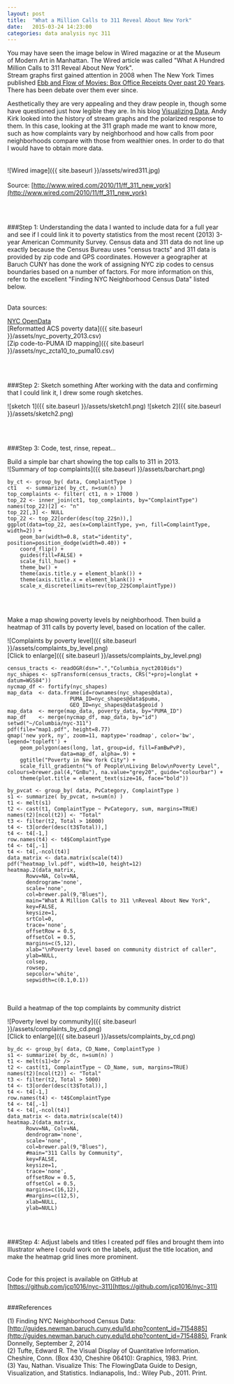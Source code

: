 ```yaml
---
layout: post
title:  "What a Million Calls to 311 Reveal About New York"
date:   2015-03-24 14:23:00
categories: data analysis nyc 311
---
```

You may have seen the image below in Wired magazine or at the Museum of Modern Art in Manhattan.  The Wired article was called "What A Hundred Million Calls to 311 Reveal About New York".  
Stream graphs first gained attention in 2008 when The New York Times published [Ebb and Flow of Movies:  Box Office Receipts Over past 20 Years](http://www.nytimes.com/interactive/2008/02/23/movies/20080223_REVENUE_GRAPHIC.html). There has been debate over them ever since.  

Aesthetically they are very appealing and they draw people in, though some have questioned just how legible they are.  In his blog [Visualizing Data](http://www.visualisingdata.com/index.php/2010/08/making-sense-of-streamgraphs/), Andy Kirk looked into the history of stream graphs and the polarized response to them.  In this case, looking at the 311 graph made me want to know more, such as how complaints vary by neighborhood and how calls from poor neighborhoods compare with those from wealthier ones.  In order to do that I would have to obtain more data.             
<br /><br />
![Wired image]({{ site.baseurl }}/assets/wired311.jpg)
<br /><br />
Source:
[http://www.wired.com/2010/11/ff_311_new_york](http://www.wired.com/2010/11/ff_311_new_york)

<br /><br />

###Step 1:  Understanding the data 
I wanted to include data for a full year and see if I could link it to poverty statistics from the most recent (2013) 3-year American Community Survey. Census data and 311 data do not line up exactly because the Census Bureau uses "census tracts" and 311 data is provided by zip code and GPS coordinates.  However a geographer at Baruch CUNY has done the work of assigning NYC zip codes to census boundaries based on a number of factors.  For more information on this, refer to the excellent "Finding NYC Neighborhood Census Data" listed below.<br >

<br />Data sources:<br />

[NYC OpenData](https://nycopendata.socrata.com/Social-Services/311-Service-Requests-from-2010-to-Present/erm2-nwe9)<br />
[Reformatted ACS poverty data]({{ site.baseurl }}/assets/nyc_poverty_2013.csv)<br />
[Zip code-to-PUMA ID mapping]({{ site.baseurl }}/assets/nyc_zcta10_to_puma10.csv)<br />

<br /><br />

###Step 2:  Sketch something
After working with the data and confirming that I could link it, I drew some rough sketches.<br />

![sketch 1]({{ site.baseurl }}/assets/sketch1.png)
![sketch 2]({{ site.baseurl }}/assets/sketch2.png)

<br /><br />

###Step 3:  Code, test, rinse, repeat...

Build a simple bar chart showing the top calls to 311 in 2013.<br />
![Summary of top complaints]({{ site.baseurl }}/assets/barchart.png)<br />


    by_ct <- group_by( data, ComplaintType )
    ct1   <- summarize( by_ct, n=sum(n) )
    top_complaints <- filter( ct1, n > 17000 )
    top_22 <- inner_join(ct1, top_complaints, by="ComplaintType")
    names(top_22)[2] <- "n"
    top_22[,3] <- NULL
    top_22 <- top_22[order(desc(top_22$n)),]
    ggplot(data=top_22, aes(x=ComplaintType, y=n, fill=ComplaintType, width=2)) +
        geom_bar(width=0.8, stat="identity", position=position_dodge(width=0.40)) +
        coord_flip() +
        guides(fill=FALSE) +
        scale_fill_hue() +
        theme_bw() +
        theme(axis.title.y = element_blank()) +
        theme(axis.title.x = element_blank()) +
        scale_x_discrete(limits=rev(top_22$ComplaintType))
        

<br /><br />

Make a map showing poverty levels by neighborhood.  Then build a heatmap of 311 calls by poverty level, based on location of the caller.<br />

![Complaints by poverty level]({{ site.baseurl }}/assets/complaints_by_level.png)<br />
[Click to enlarge]({{ site.baseurl }}/assets/complaints_by_level.png)
<br />


    census_tracts <- readOGR(dsn=".","Columbia_nyct2010ids")
    nyc_shapes <- spTransform(census_tracts, CRS("+proj=longlat + datum=WGS84"))
    nycmap_df <- fortify(nyc_shapes)
    map_data  <- data.frame(id=rownames(nyc_shapes@data),
                        PUMA_ID=nyc_shapes@data$puma,
                        GEO_ID=nyc_shapes@data$geoid )
    map_data  <- merge(map_data, poverty_data, by="PUMA_ID")
    map_df    <- merge(nycmap_df, map_data, by="id")
    setwd("~/Columbia/nyc-311")
    pdf(file="map1.pdf", height=8.77)
    qmap('new york, ny', zoom=11, maptype='roadmap', color='bw', legend='topleft') +
        geom_polygon(aes(long, lat, group=id, fill=FamBwPvP),
                     data=map_df, alpha=.9) +
        ggtitle("Poverty in New York City") +
        scale_fill_gradientn("% of People\nLiving Below\nPoverty Level", colours=brewer.pal(4,"GnBu"), na.value="grey20", guide="colourbar") +
        theme(plot.title = element_text(size=16, face="bold"))

    by_pvcat <- group_by( data, PvCategory, ComplaintType )
    s1 <- summarize( by_pvcat, n=sum(n) )
    t1 <- melt(s1)
    t2 <- cast(t1, ComplaintType ~ PvCategory, sum, margins=TRUE)
    names(t2)[ncol(t2)] <- "Total"
    t3 <- filter(t2, Total > 16000)
    t4 <- t3[order(desc(t3$Total)),]
    t4 <- t4[-1,]
    row.names(t4) <- t4$ComplaintType
    t4 <- t4[,-1]
    t4 <- t4[,-ncol(t4)]
    data_matrix <- data.matrix(scale(t4))
    pdf("heatmap_lvl.pdf", width=10, height=12)
    heatmap.2(data_matrix,
          Rowv=NA, Colv=NA,
          dendrogram='none',
          scale='none',
          col=brewer.pal(9,"Blues"),
          main="What A Million Calls to 311 \nReveal About New York",
          key=FALSE,
          keysize=1,
          srtCol=0,
          trace='none',
          offsetRow = 0.5,
          offsetCol = 0.5,
          margins=c(5,12),
          xlab="\nPoverty level based on community district of caller",
          ylab=NULL,
          colsep,
          rowsep,
          sepcolor='white',
          sepwidth=c(0.1,0.1))
       
       
<br /><br />
Build a heatmap of the top complaints by community district<br />

![Poverty level by community]({{ site.baseurl }}/assets/complaints_by_cd.png)<br />
[Click to enlarge]({{ site.baseurl }}/assets/complaints_by_cd.png)<br />


    by_dc <- group_by( data, CD_Name, ComplaintType ) 
    s1 <- summarize( by_dc, n=sum(n) ) 
    t1 <- melt(s1)<br />
    t2 <- cast(t1, ComplaintType ~ CD_Name, sum, margins=TRUE) 
    names(t2)[ncol(t2)] <- "Total" 
    t3 <- filter(t2, Total > 5000) 
    t4 <- t3[order(desc(t3$Total)),] 
    t4 <- t4[-1,] 
    row.names(t4) <- t4$ComplaintType 
    t4 <- t4[,-1] 
    t4 <- t4[,-ncol(t4)] 
    data_matrix <- data.matrix(scale(t4)) 
    heatmap.2(data_matrix,
          Rowv=NA, Colv=NA,
          dendrogram='none',
          scale='none',
          col=brewer.pal(9,"Blues"),
          #main="311 Calls by Community",
          key=FALSE,
          keysize=1,
          trace='none',
          offsetRow = 0.5,
          offsetCol = 0.5,
          margins=c(16,12),
          #margins=c(12,5),
          xlab=NULL,
          ylab=NULL)

          
<br /><br />

###Step 4:  Adjust labels and titles
I created pdf files and brought them into Illustrator where I could work on the labels, adjust the title location, and make the heatmap grid lines more prominent.  
<br /><br />
Code for this project is available on GitHub at [https://github.com/jcp1016/nyc-311](https://github.com/jcp1016/nyc-311)
<br /><br />

###References

(1) Finding NYC Neighborhood Census Data:  [http://guides.newman.baruch.cuny.edu/ld.php?content_id=7154885](http://guides.newman.baruch.cuny.edu/ld.php?content_id=7154885), Frank Donnelly, September 2, 2014<br />
(2) Tufte, Edward R. The Visual Display of Quantitative Information. Cheshire, Conn. (Box 430, Cheshire 06410): Graphics, 1983. Print.<br />
(3) Yau, Nathan. Visualize This: The FlowingData Guide to Design, Visualization, and Statistics. Indianapolis, Ind.: Wiley Pub., 2011. Print.<br />

